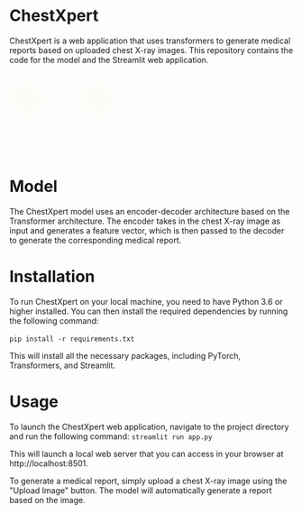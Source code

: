 # ChestXpert
ChestXpert is a web application that uses transformers to generate medical reports based on uploaded chest X-ray images. This repository contains the code for the model and the Streamlit web application.

</br><img src="https://github.com/Wimukti/ChestXpert/blob/main/ChestXpert%20logo.gif" width="50%" />

# Model
The ChestXpert model uses an encoder-decoder architecture based on the Transformer architecture. The encoder takes in the chest X-ray image as input and generates a feature vector, which is then passed to the decoder to generate the corresponding medical report.

# Installation
To run ChestXpert on your local machine, you need to have Python 3.6 or higher installed. You can then install the required dependencies by running the following command:

`pip install -r requirements.txt`

This will install all the necessary packages, including PyTorch, Transformers, and Streamlit.

# Usage
To launch the ChestXpert web application, navigate to the project directory and run the following command:
`streamlit run app.py`

This will launch a local web server that you can access in your browser at http://localhost:8501.

To generate a medical report, simply upload a chest X-ray image using the "Upload Image" button. The model will automatically generate a report based on the image.


